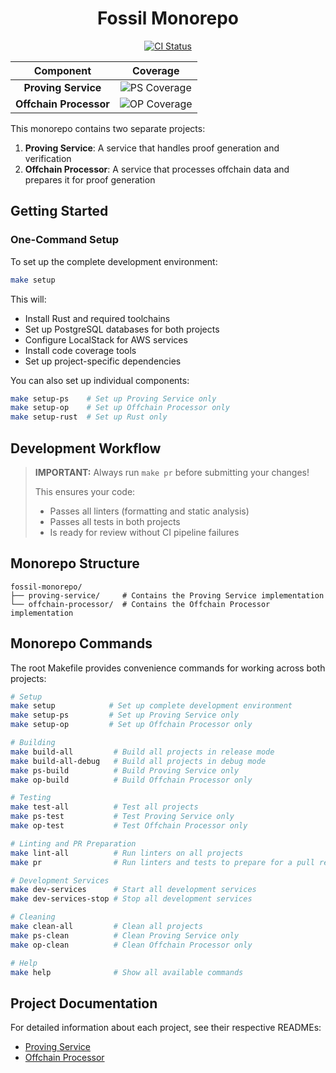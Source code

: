 <div align="center">

# Fossil Monorepo

[![CI Status](https://github.com/NethermindEth/fossil-prover-service/actions/workflows/monorepo-ci.yml/badge.svg)](https://github.com/NethermindEth/fossil-prover-service/actions/workflows/monorepo-ci.yml)

| Component | Coverage |
|:--------:|:--------:|
| **Proving Service** | ![PS Coverage][ps-coverage-badge] |
| **Offchain Processor** | ![OP Coverage][op-coverage-badge] |

</div>

This monorepo contains two separate projects:

1. **Proving Service**: A service that handles proof generation and verification
2. **Offchain Processor**: A service that processes offchain data and prepares it for proof generation

## Getting Started

### One-Command Setup

To set up the complete development environment:

```bash
make setup
```

This will:

- Install Rust and required toolchains
- Set up PostgreSQL databases for both projects
- Configure LocalStack for AWS services
- Install code coverage tools
- Set up project-specific dependencies

You can also set up individual components:

```bash
make setup-ps    # Set up Proving Service only
make setup-op    # Set up Offchain Processor only
make setup-rust  # Set up Rust only
```

## Development Workflow

> **IMPORTANT:** Always run `make pr` before submitting your changes!
>
> This ensures your code:
>
> - Passes all linters (formatting and static analysis)
> - Passes all tests in both projects
> - Is ready for review without CI pipeline failures

## Monorepo Structure

```text
fossil-monorepo/
├── proving-service/     # Contains the Proving Service implementation
└── offchain-processor/  # Contains the Offchain Processor implementation
```

## Monorepo Commands

The root Makefile provides convenience commands for working across both projects:

```bash
# Setup
make setup            # Set up complete development environment
make setup-ps         # Set up Proving Service only
make setup-op         # Set up Offchain Processor only

# Building
make build-all         # Build all projects in release mode
make build-all-debug   # Build all projects in debug mode
make ps-build          # Build Proving Service only
make op-build          # Build Offchain Processor only

# Testing
make test-all          # Test all projects
make ps-test           # Test Proving Service only
make op-test           # Test Offchain Processor only

# Linting and PR Preparation
make lint-all          # Run linters on all projects
make pr                # Run linters and tests to prepare for a pull request

# Development Services
make dev-services      # Start all development services
make dev-services-stop # Stop all development services

# Cleaning
make clean-all         # Clean all projects
make ps-clean          # Clean Proving Service only
make op-clean          # Clean Offchain Processor only

# Help
make help              # Show all available commands
```

## Project Documentation

For detailed information about each project, see their respective READMEs:

- [Proving Service](proving-service/README.md)
- [Offchain Processor](offchain-processor/README.md)

[ps-coverage-badge]: https://img.shields.io/badge/coverage-78.5%25-green
[op-coverage-badge]: https://img.shields.io/badge/coverage-82.3%25-green
